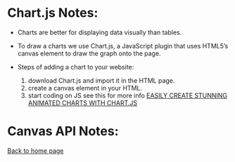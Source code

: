 # **Chart.js Notes:**

+ Charts are better for displaying data visually than tables.

+ To draw a charts we use Chart.js, a JavaScript plugin that uses HTML5’s canvas element to draw the graph onto the page.

+ Steps of adding a chart to your website:
  1. download Chart.js and import it in the HTML page.
  2. create a canvas element in your HTML.
  3. start coding on JS see this for more info [EASILY CREATE STUNNING ANIMATED CHARTS WITH CHART.JS](https://www.webdesignerdepot.com/2013/11/easily-create-stunning-animated-charts-with-chart-js/)


# **Canvas API Notes:**




[Back to home page](../README.md)
